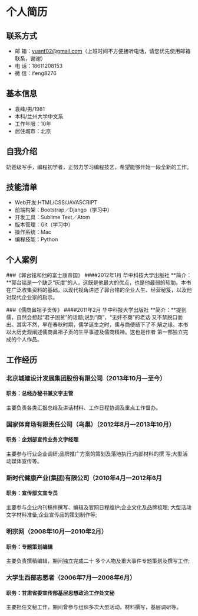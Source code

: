 # 个人简历

## 联系方式
* 邮  箱：yuanf02@gmail.com（上班时间不方便接听电话，请您优先使用邮箱联系，谢谢）
* 电  话：18611208153
* 微  信：ifeng8276


## 基本信息

* 袁峰/男/1981
* 本科/兰州大学中文系
* 工作年限：10年
* 居住城市：北京

## 自我介绍
奶爸级写手，编程初学者，正努力学习编程技艺，希望能够开始一段全新的工作。

## 技能清单
* Web开发:HTML/CSS/JAVASCRIPT
* 前端构架：Bootstrap／Django（学习中）
* 开发工具：Sublime Text／Atom
* 版本管理：Git（学习中）
* 操作系统：Mac 
* 编程技能：Python

## 个人案例
###《郭台铭和他的富士康帝国》
####2012年1月 华中科技大学出版社 
**简介：**郭台铭是一个缺乏“灰度”的人，这既是他最大的优点，也是他最弱的软肋。本书在广泛收集资料的基础，以现代视角讲述了郭台铭的企业人生、经营秘笈，以及他对现代企业家的启示。
###《儒商鼻祖子贡传》
####2011年2月 华中科技大学出版社 
**简介：**提到儒，自然会想起“君子固贫”的话题;说到“商”，“无奸不商”的老话 又不禁脱口而出。其实不然，早在春秋时期，儒学诞生之时，儒与商便结下了不 解之缘。本书以大历史观阐述儒商鼻祖子贡的生平事迹及儒商精神。这也是作者第一部独立完成的个人作品。

## 工作经历

### 北京城建设计发展集团股份有限公司（2013年10月—至今）
#### 职务：总经办秘书兼文字主管
主要负责各类汇报总结及讲话材料、工作日程协调及重点工作督办。

### 国家体育场有限责任公司（鸟巢）（2012年8月—2013年10月）
#### 职务：企划部宣传业务文字经理
主要参与行业企业调研;品牌推广方案的策划及落地执行;内部材料的撰 写;大型活动媒体宣传等。

### 新时代健康产业(集团)有限公司（2010年4月—2012年6月
#### 职务：宣传部文宣专员
主要参与企业内刊稿件撰写、编辑及官网日程维护;企业文化及品牌梳理; 大型活动文字材料准备;企业宣传品的策划制作等;

### 明宗网（2008年10月—2010年2月）
#### 职务：专题策划编辑
主要负责撰稿编辑，期间独立完成二十 多个人物及重大事件专题策划及撰写工作;

### 大学生西部志愿者（2006年7月—2008年6月）
#### 职务：甘肃省委宣传部基层思想政治工作处文秘主要担任文秘工作，期间曾参与组织多次大型活动，材料撰写，基层调研等。




